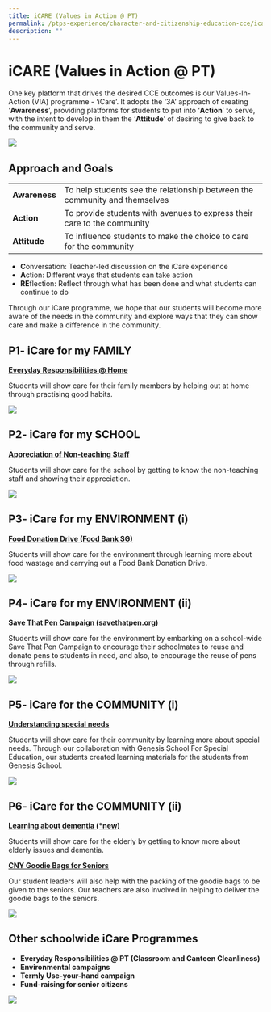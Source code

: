 ```yaml
---
title: iCARE (Values in Action @ PT)
permalink: /ptps-experience/character-and-citizenship-education-cce/icare-values-in-action-at-pt/
description: ""
---
```


# iCARE (Values in Action @ PT)

One key platform that drives the desired CCE outcomes is our Values-In-Action (VIA) programme - ‘iCare’. It adopts the ‘3A’ approach of creating ‘**Awareness**’, providing platforms for students to put into ‘**Action**’ to serve, with the intent to develop in them the ‘**Attitude**’ of desiring to give back to the community and serve.

![](/images/PTPS%20Experience/iCare.png)

## Approach and Goals

<table>
<tbody>
  <tr>
		<td><b>Awareness</b></td>
    <td>To help students see the relationship between the community and themselves</td>
  </tr>
  <tr>
		<td><b>Action</b></td>
    <td>To provide students with avenues to express their care to the community</td>
  </tr>
  <tr>
    <td><b>Attitude</b></td>
    <td>To influence students to make the choice to care for the community</td>
  </tr>
</tbody>
</table>

*   **C**onversation: Teacher-led discussion on the iCare experience
*   **A**ction: Different ways that students can take action
*   **RE**flection: Reflect through what has been done and what students can continue to do

Through our iCare programme, we hope that our students will become more aware of the needs in the community and explore ways that they can show care and make a difference in the community.

## P1- iCare for my FAMILY


<b><u>Everyday Responsibilities @ Home</u></b>

Students will show care for their family members by helping out at home through practising good habits.

![](/images/PTPS%20Experience/ER%20at%20home.png)

## P2- iCare for my SCHOOL


<b><u>Appreciation of Non-teaching Staff</u></b>

Students will show care for the school by getting to know the non-teaching staff and showing their appreciation.


![](/images/PTPS%20Experience/Appreciation%20of%20non-teaching%20staff.png)

## P3- iCare for my ENVIRONMENT (i)


<b><u>Food Donation Drive (Food Bank SG)</u></b>

Students will show care for the environment through learning more about food wastage and carrying out a Food Bank Donation Drive.

![](/images/PTPS%20Experience/foodbank.png)

## P4- iCare for my ENVIRONMENT (ii)


<b><u>Save That Pen Campaign (savethatpen.org)</u></b>

Students will show care for the environment by embarking on a school-wide Save That Pen Campaign to encourage their schoolmates to reuse and donate pens to students in need, and also, to encourage the reuse of pens through refills.

![](/images/PTPS%20Experience/VIA%20-%20Save%20that%20pen.png)

## P5- iCare for the COMMUNITY (i)


<b><u>Understanding special needs</u></b>

Students will show care for their community by learning more about special needs. Through our collaboration with Genesis School For Special Education, our students created learning materials for the students from Genesis School.

![](/images/PTPS%20Experience/P5%20via%20-special%20needs.png)

## P6- iCare for the COMMUNITY (ii)


<b><u>Learning about dementia (*new)</u></b>

Students will show care for the elderly by getting to know more about elderly issues and dementia.  

  

<b><u>CNY Goodie Bags for Seniors</u></b>

Our student leaders will also help with the packing of the goodie bags to be given to the seniors. Our teachers are also involved in helping to deliver the goodie bags to the seniors.

![](/images/PTPS%20Experience/hongbao%20distribution.png)

## Other schoolwide iCare Programmes




*   **Everyday Responsibilities @ PT (Classroom and Canteen Cleanliness)**
*   **Environmental campaigns**
*   **Termly Use-your-hand campaign**
*   **Fund-raising for senior citizens**

![](/images/PTPS%20Experience/Everyday%20Responsibilities.png)